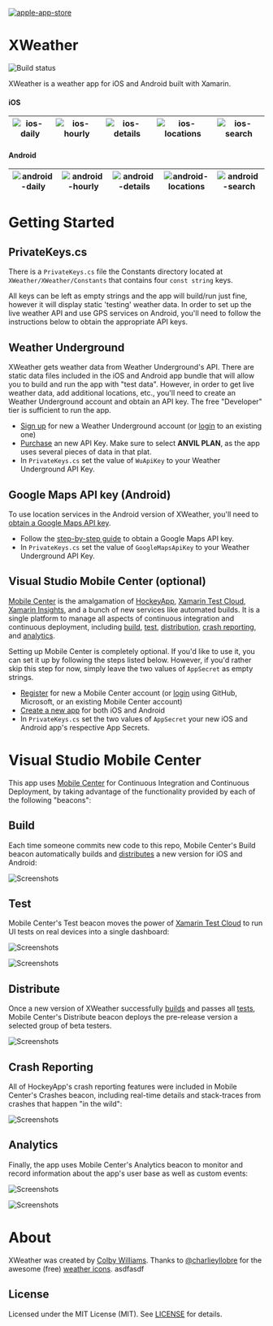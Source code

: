 [![apple-app-store](https://cdn.rawgit.com/colbylwilliams/XWeather/master/images/apple_app_store.svg "apple-app-store")][21]

# XWeather
![Build status](https://build.mobile.azure.com/v0.1/apps/f607644f-cef8-48a0-818f-f2fa7adb4760/branches/master/badge)

XWeather is a weather app for iOS and Android built with Xamarin.

#### iOS
![ios-daily](/images/xweather-ios-daily.png?raw=true "ios-daily") | ![ios-hourly](/images/xweather-ios-hourly.png?raw=true "ios-hourly") | ![ios-details](/images/xweather-ios-details.png?raw=true "ios-details") | ![ios-locations](/images/xweather-ios-locations.png?raw=true "ios-locations") | ![ios-search](/images/xweather-ios-search.png?raw=true "ios-search")
:-------------------------:|:-------------------------:|:-------------------------:|:-------------------------:|:-------------------------:

#### Android
![android-daily](/images/xweather_android_daily.png?raw=true "android-daily") | ![android-hourly](/images/xweather_android_hourly.png?raw=true "android-hourly") | ![android-details](/images/xweather_android_details.png?raw=true "android-details") | ![android-locations](/images/xweather_android_locations.png?raw=true "android-locations") | ![android-search](/images/xweather_android_search.png?raw=true "android-search")
:-------------------------:|:-------------------------:|:-------------------------:|:-------------------------:|:-------------------------:



# Getting Started

## PrivateKeys.cs

There is a `PrivateKeys.cs` file the Constants directory located at `XWeather/XWeather/Constants` that contains four `const string` keys.   

All keys can be left as empty strings and the app will build/run just fine, however it will display static 'testing' weather data.  In order to set up the live weather API and use GPS services on Android, you'll need to follow the instructions below to obtain the appropriate API keys.


## Weather Underground

XWeather gets weather data from Weather Underground's API.  There are static data files included in the iOS and Android app bundle that will allow you to build and run the app with "test data".  However, in order to get live weather data, add additional locations, etc., you'll need to create an Weather Underground account and obtain an API key.  The free "Developer" tier is sufficient to run the app.

* [Sign up][6] for new a Weather Underground account (or [login][8] to an existing one)
* [Purchase][7] an new API Key.  Make sure to select **ANVIL PLAN**, as the app uses several pieces of data in that plat.
* In `PrivateKeys.cs` set the value of `WuApiKey` to your Weather Underground API Key.


## Google Maps API key (Android)

To use location services in the Android version of XWeather, you'll need to [obtain a Google Maps API key][9].

* Follow the [step-by-step guide][9] to obtain a Google Maps API key.
* In `PrivateKeys.cs` set the value of `GoogleMapsApiKey` to your Weather Underground API Key.


## Visual Studio Mobile Center (optional)

[Mobile Center][16] is the amalgamation of [HockeyApp][10], [Xamarin Test Cloud][5], [Xamarin Insights][4], and a bunch of new services like automated builds.  It is a single platform to manage all aspects of continuous integration and continuous deployment, including [build](#build), [test](#test), [distribution](#distribution), [crash reporting](#crashes), and [analytics](#analytics).

Setting up Mobile Center is completely optional.  If you'd like to use it, you can set it up by following the steps listed below.  However, if you'd rather skip this step for now, simply leave the two values of `AppSecret` as empty strings.

* [Register][12] for new a Mobile Center account (or [login][13] using GitHub, Microsoft, or an existing Mobile Center account)
* [Create a new app][11] for both iOS and Android
* In `PrivateKeys.cs` set the two values of `AppSecret` your new iOS and Android app's respective App Secrets.



# Visual Studio Mobile Center

This app uses [Mobile Center][16] for Continuous Integration and Continuous Deployment, by taking advantage of the functionality provided by each of the following "beacons":


## Build

Each time someone commits new code to this repo, Mobile Center's Build beacon automatically builds and [distributes](#distribute) a new version for iOS and Android:

![Screenshots](/images/xweather_mc_build.png?raw=true "XWeather Build")


## Test

Mobile Center's Test beacon moves the power of [Xamarin Test Cloud][5] to run UI tests on real devices into a single dashboard:

![Screenshots](/images/xweather_mc_test_overview.png?raw=true "XWeather UI Test Overview")
   
![Screenshots](/images/xweather_mc_test_details.png?raw=true "XWeather UI Test Details")


## Distribute

Once a new version of XWeather successfully [builds](#build) and passes all [tests](#test), Mobile Center's Distribute beacon deploys the pre-release version a selected group of beta testers.

![Screenshots](/images/xweather_mc_distribute.png?raw=true "XWeather Distribute")


## Crash Reporting

All of HockeyApp's crash reporting features were included in Mobile Center's Crashes beacon, including real-time details and stack-traces from crashes that happen "in the wild":

![Screenshots](/images/xweather_mc_crashes.png?raw=true "XWeather Crashes")



## Analytics

Finally, the app uses Mobile Center's Analytics beacon to monitor and record information about the app's user base as well as custom events:

![Screenshots](/images/xweather_mc_audience.png?raw=true "XWeather Audience")

   

![Screenshots](/images/xweather_mc_events.png?raw=true "XWeather Event")




# About

XWeather was created by [Colby Williams][19].  Thanks to [@charlieyllobre][18] for the awesome (free) [weather icons][17]. 
asdfasdf


## License

Licensed under the MIT License (MIT).  See [LICENSE][20] for details.

[4]:https://www.xamarin.com/insights

[5]:http://bit.ly/xweather-xtc

[6]:http://bit.ly/xweather-api-wu-register
[7]:http://bit.ly/xweather-api-wu
[8]:http://bit.ly/xweather-api-wu-login

[9]:http://bit.ly/google-api-key

[10]:http://bit.ly/xweather-ha

[11]:http://bit.ly/xweather-vsmc-create
[12]:http://bit.ly/xweather-vsmc-signup
[13]:http://bit.ly/xweather-vsmc-signin

[14]:http://bit.ly/xweather-xtc-ios
[15]:http://bit.ly/xweather-xtc-android

[16]:http://bit.ly/xweather-vsmc

[17]:http://charlieyllobre.com/portfolio/free-weather-icons/
[18]:https://twitter.com/charlieyllobre

[19]:https://github.com/colbylwilliams

[20]:https://github.com/colbylwilliams/XWeather/blob/master/LICENSE

[21]:https://itunes.apple.com/us/app/xweather-oss-weather-app/id1229497627?mt=8
